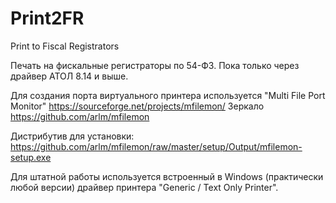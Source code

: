 # Print2FR
Print to Fiscal Registrators

Печать на фискальные регистраторы по 54-ФЗ.
Пока только через драйвер АТОЛ 8.14 и выше.

Для создания порта виртуального принтера используется "Multi File Port Monitor"
https://sourceforge.net/projects/mfilemon/
Зеркало https://github.com/arlm/mfilemon

Дистрибутив для установки:
 https://github.com/arlm/mfilemon/raw/master/setup/Output/mfilemon-setup.exe

Для штатной работы используется встроенный в Windows (практически любой версии) драйвер принтера "Generic / Text Only Printer".
